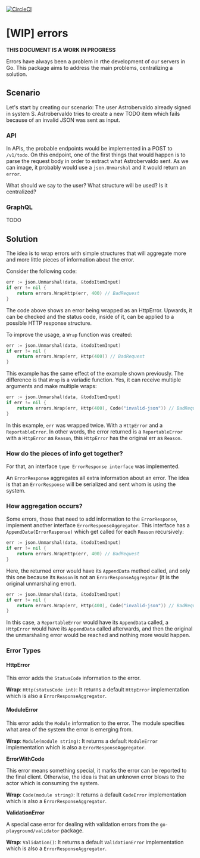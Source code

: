 [![CircleCI](https://circleci.com/gh/lab259/errors.svg?style=shield&circle-token=c4509080576acf88fa313e2bb5ccabb4787a44fb)](https://circleci.com/gh/lab259/errors)

# [WIP] errors

**THIS DOCUMENT IS A WORK IN PROGRESS**

Errors have always been a problem in rthe development of our servers in Go. This package aims to address the main problems, centralizing a solution.

## Scenario

Let's start by creating our scenario: The user Astrobervaldo already signed in
system S. Astrobervaldo tries to create a new TODO item which fails because of an
invalid JSON was sent as input.

### API

In APIs, the probable endpoints would be implemented in a POST to `/v1/todo`. On
this endpoint, one of the first things that would happen is to parse the request
body in order to extract what Astrobervaldo sent. As we can image, it probably
would use a `json.Unmarshal` and it would return an `error`.

What should we say to the user? What structure will be used? Is it centralized?

### GraphQL

TODO

## Solution

The idea is to wrap errors with simple structures that will aggregate more and
more little pieces of information about the error.

Consider the following code:

```go
err := json.Unmarshal(data, &todoItemInput)
if err != nil {
    return errors.WrapHttp(err, 400) // BadRequest
}
```

The code above shows an error being wrapped as an HttpError. Upwards, it can
be checked and the status code, inside of it, can be applied to a possible 
HTTP response structure.

To improve the usage, a `Wrap` function was created:

```go
err := json.Unmarshal(data, &todoItemInput)
if err != nil {
    return errors.Wrap(err, Http(400)) // BadRequest
}
```

This example has the same effect of the example shown previously. The difference
is that `Wrap` is a variadic function. Yes, it can receive multiple arguments
and make multiple wraps:

```go
err := json.Unmarshal(data, &todoItemInput)
if err != nil {
    return errors.Wrap(err, Http(400), Code("invalid-json")) // BadRequest
}
```

In this example, `err` was wrapped twice. With a `HttpError` and a
`ReportableError`. In other words, the error returned is a `ReportableError`
with a `HttpError` as `Reason`, this `HttpError` has the original err as `Reason`.

### How do the pieces of info get together?

For that, an interface `type ErrorResponse interface` was implemented.

An `ErrorResponse` aggregates all extra information about an error. The idea is
that an `ErrorResponse` will be serialized and sent whom is using the system.

### How aggregation occurs?

Some errors, those that need to add information to the `ErrorResponse`, implement
another interface `ErrorResponseAggregator`. This interface has a
`AppendData(ErrorResponse)` which get called for each `Reason` recursively:

```go
err := json.Unmarshal(data, &todoItemInput)
if err != nil {
    return errors.WrapHttp(err, 400) // BadRequest
}
```

Here, the returned error would have its `AppendData` method called, and only
this one because its `Reason` is not an `ErrorResponseAggregator` (it is the
original unmarshaling error).


```go
err := json.Unmarshal(data, &todoItemInput)
if err != nil {
    return errors.Wrap(err, Http(400), Code("invalid-json")) // BadRequest
}
```

In this case, a `ReportableError` would have its `AppendData` called, a
`HttpError` would have its `AppendData` called afterwards, and then the original
the unmarshaling error would be reached and nothing more would happen.


### Error Types

#### HttpError

This error adds the `StatusCode` information to the error.

**Wrap**: `Http(statusCode int)`: It returns a default `HttpError` implementation
which is also a `ErrorResponseAggregator`.

#### ModuleError

This error adds the `Module` information to the error. The module specifies what
area of the system the error is emerging from.

**Wrap**: `Module(module string)`: It returns a default `ModuleError` implementation
which is also a `ErrorResponseAggregator`.

**ErrorWithCode**

This error means something special, it marks the error can be reported to the
final client. Otherwise, the idea is that an unknown error blows to the actor
which is consuming the system.

**Wrap**: `Code(module string)`: It returns a default `CodeError` implementation
which is also a `ErrorResponseAggregator`.

**ValidationError**

A special case error for dealing with validation errors from the 
`go-playground/validator` package.

**Wrap**: `Validation()`: It returns a default `ValidationError` implementation
which is also a `ErrorResponseAggregator`.

